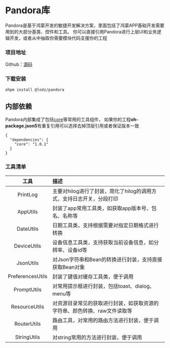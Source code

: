 # Pandora库
Pandora是基于鸿蒙开发的敏捷开发解决方案，里面包括了鸿蒙APP基础开发需要用到的大部分基类、控件和工具。
你可以直接引用Pandora进行上层UI和业务逻辑开发，或者从中抽取你需要模块代码支援你的工程

### 项目地址
Github：[源码](https://github.com/LZ9/AgileDevHOS)

### 下载安装
```
ohpm install @lodz/pandora
```

## 内部依赖
Pandora内部集成了包括[core](https://github.com/LZ9/AgileDevHOS/blob/main/core/README.md)等常用的工具组件，
如果你的工程**oh-package.json5**有重复引用可以选择去掉顶层引用或者保证版本一致
```
{
  "dependencies": {
    "core": "1.0.1"
  }
}
```

### 工具清单
|        工具        | 描述                                      |
|:----------------:|:----------------------------------------|
|     PrintLog     | 主要对hilog进行了封装，简化了hilog的调用方式，支持日志开关，分段打印 |
|     AppUtils     | 封装了app常用工具类，如获取app版本号、包名、名称等            |
|    DateUtils     | 日期工具类，支持根据需要对指定日期格式进行转换                 |
|   DeviceUtils    | 设备信息工具类，支持获取当前设备信息，如分辨率、设备id等           |
|    JsonUtils     | 对Json字符串和Bean的转换进行封装，支持直接获取Bean对象       |
| PreferencesUtils | 封装了键值对缓存工具类，便于调用                        |                                |
|   PromptUtils    | 对常用提示框进行封装，包括toast、dialog、menu等         |                               |
|  ResourceUtils   | 对资源目录常见的获取进行封装，如获取资源的字符串、颜色转换、raw文件读取等  |                             |
|   RouterUtils    | 路由工具，对常用的路由方法进行封装，便于调用                  |                                |
|   StringUtils    | 对string常用的方法进行封装，便于调用                   |                                     |      


